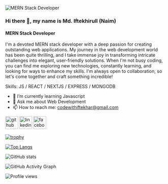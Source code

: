 ![MERN Stack Developer](https://scontent.fdac14-1.fna.fbcdn.net/v/t39.30808-6/358124698_668333058645596_2192720244021172004_n.png?_nc_cat=110&ccb=1-7&_nc_sid=5f2048&_nc_ohc=eBSJMhalgc0AX87V5_l&_nc_ht=scontent.fdac14-1.fna&oh=00_AfBicz1bjNNrIE-ZBXlaAkzgVU93NiLgKcURFy5kgZI3iw&oe=6548D88E)
### Hi there 👋, my name is Md. Iftekhirull (Naim)
#### MERN Stack Developer


I'm a devoted MERN stack developer with a deep passion for creating outstanding web applications. My journey in the web development world has been quite thrilling, and I take immense joy in transforming intricate challenges into elegant, user-friendly solutions. When I'm not busy coding, you can find me exploring new technologies, constantly learning, and looking for ways to enhance my skills. I'm always open to collaboration, so let's come together and craft something incredible!

Skills: JS / REACT / NEXTJS / EXPRESS / MONGODB

- 🌱 I’m currently learning Javascript 
- 💬 Ask me about Web Development 
- 📫 How to reach me: codewithiftekhar@gmail.com 


[<img src='https://cdn.jsdelivr.net/npm/simple-icons@3.0.1/icons/github.svg' alt='github' height='40'>](https://github.com/codewithiftekhar)  [<img src='https://cdn.jsdelivr.net/npm/simple-icons@3.0.1/icons/linkedin.svg' alt='linkedin' height='40'>](https://www.linkedin.com/in/md-iftekhirull-naim-00288b291/)  [<img src='https://cdn.jsdelivr.net/npm/simple-icons@3.0.1/icons/facebook.svg' alt='facebook' height='40'>](https://www.facebook.com/codewithiftekhar)  

[![trophy](https://github-profile-trophy.vercel.app/?username=codewithiftekhar)](https://github.com/ryo-ma/github-profile-trophy)

[![Top Langs](https://github-readme-stats.vercel.app/api/top-langs/?username=codewithiftekhar)](https://github.com/anuraghazra/github-readme-stats)

![GitHub stats](https://github-readme-stats.vercel.app/api?username=codewithiftekhar&show_icons=true)  

![GitHub Activity Graph](https://activity-graph.herokuapp.com/graph?username=codewithiftekhar)  

![Profile views](https://gpvc.arturio.dev/codewithiftekhar)  
